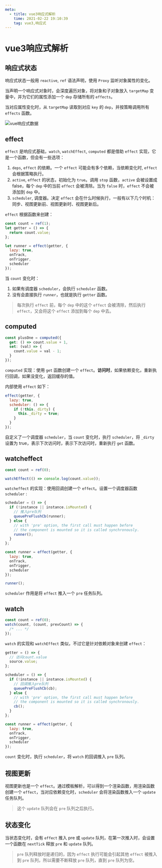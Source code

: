 ```yaml
---
meta:
  - title: vue3响应式解析
    time: 2021-02-22 19:10:39
    tag: vue3,响应式
---
```


# vue3响应式解析

## 响应式状态

响应式状态一般用 `reactive`, `ref` 语法声明，使用 `Proxy` 监听对象属性的变化。

当声明一个响应式对象时，会深度遍历对象，将对象和子对象放入 `targetMap` 变量中，并为它们的属性添加一个 `dep` 存储所有的 `effects`。

当对应属性变化时，从 `targetMap` 读取到对应 `key` 的 `dep`，并按策略调用所有 `effects` 函数。

![vue响应式数据](https://fireli-1256465711.cos.ap-chengdu.myqcloud.com/img/vue%E5%93%8D%E5%BA%94%E5%BC%8F.png)

<!-- more -->

## effect

`effect` 是响应式基础，`watch`, `watchEffect`, `computed` 都是借助 `effect` 实现，它是一个函数，但会有一些选项：

1. `deps`, `effect` 的依赖。一个 `effect` 可能会有多个依赖，当依赖变化时, `effect` 会根据策略执行。
2. `active`, `effect` 的状态，初始化为 `true`。调用 `stop` 函数，`active` 会被设置成 false，每个 `dep` 中的当前 `effect` 会被清除。当为 `false` 时，`effect` 不会被添加到 `dep` 中。
3. `scheduler`, 调度器。决定 `effect` 会在什么时候执行，一般有以下几个时机：同步、视图更新前、视图更新时、视图更新后。

`effect` 根据函数来创建：

```js
const count = ref(1);
let getter = () => {
  return count.value;
};

let runner = effect(getter, {
  lazy: true,
  onTrack,
  onTrigger,
  scheduler
});
```

当 `count` 变化时：

1. 如果有调度器 `scheduler`，会执行 `scheduler` 函数。
2. 没有会直接执行 `runner`，也就是执行 `getter` 函数。

> 每次执行 `effect` 前，每个 `dep` 中的这个 `effect` 会被清除，然后执行 `effect`，又会将这个 `effect` 添加到每个 `dep` 中去。

## computed

```js
const plusOne = computed({
  get: () => count.value + 1,
  set: (val) => {
    count.value = val - 1;
  }
});
```

`computed` 实现：使用 `get` 函数创建一个 `effect`。**访问时**，如果依赖变化，重新执行回调，如果没变化，返回缓存的值。

内部使用 `effect` 如下：

```js
effect(getter, {
  lazy: true,
  scheduler: () => {
    if (!this._dirty) {
      this._dirty = true;
    }
  }
});
```

自定义了一个调度器 `scheduler`，当 `count` 变化时，执行 `scheduler`，将 `_dirty` 设置为 true，表示下次访问时，表示下次访问时，重新执行 `get` 函数。

## watcheffect

```js
const count = ref(0);

watchEffect(() => console.log(count.value));
```

`watcheffect` 的实现：使用回调创建一个 `effect`。设置一个调度器函数 `scheduler` :

```js
scheduler = () => {
  if (!instance || instance.isMounted) {
    // 推入pre队列
    queuePreFlushCb(runner);
  } else {
    // with 'pre' option, the first call must happen before
    // the component is mounted so it is called synchronously.
    runner();
  }
};

const runner = effect(getter, {
  lazy: true,
  onTrack,
  onTrigger,
  scheduler
});

runner();
```

`scheduler` 作用是将 `effect` 推入一个 `pre` 任务队列。

## watch

```js
const count = ref(0);
watch(count, (count, prevCount) => {
  /* ... */
});
```

`watch` 的实现和 `watchEffect` 类似，不过它是针对依赖对象来创建 `effect`：

```js
getter = () => {
  // 访问count.value
  source.value;
};

scheduler = () => {
  if (!instance || instance.isMounted) {
    // 回调推入pre队列
    queuePreFlushCb(cb);
  } else {
    // with 'pre' option, the first call must happen before
    // the component is mounted so it is called synchronously.
    cb();
  }
};

const runner = effect(getter, {
  lazy: true,
  onTrack,
  onTrigger,
  scheduler
});
```

`count` 变化时，执行 `scheduler`，将 `watch` 的回调推入 `pre` 队列。

## 视图更新

视图更新也是一个 `effect`。通过模板解析，可以得到一个渲染函数，用渲染函数创建一个 `effect`，当对应依赖变化时，`scheduler` 会将渲染函数推入一个 `update` 任务队列。

> 这个 `update` 队列会在 `pre` 队列之后执行。

## 状态变化

当状态变化时，会有 `effect` 推入 pre 或 `update` 队列，在第一次推入时，会设置一个函数在 `nextTick` 释放 `pre` 和 `update` 队列。

> `pre` 队列释放时是递归的，因为 `effect` 执行可能会引起其他 `effect` 被推入到 `pre` 队列，所以需要不断释放 `pre` 队列，直到 `pre` 队列为空。
